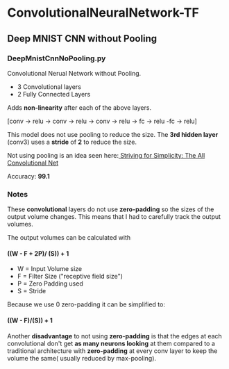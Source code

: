 # ConvolutionalNeuralNetwork-TF

## Deep MNIST CNN without Pooling
### DeepMnistCnnNoPooling.py
Convolutional Nerual Network without Pooling.
* 3 Convolutional layers
* 2 Fully Connected Layers

Adds **non-linearity** after each of the above layers.

[conv -> relu -> conv -> relu -> conv -> relu -> fc -> relu -fc -> relu]

This model does not use pooling to reduce the size. 
The **3rd hidden layer** (conv3) uses a **stride** of **2** to reduce the size.

Not using pooling is an idea seen here:[ Striving for Simplicity: The All Convolutional Net](https://arxiv.org/abs/1412.6806)

Accuracy: **99.1**

### Notes
These **convolutional** layers do not use **zero-padding** so
the sizes of the output volume changes. This means that I had to carefully
track the output volumes.

The output volumes can be calculated with
#### ((W - F + 2P)/ (S)) + 1
* W = Input Volume size
* F = Filter Size ("receptive field size")
* P = Zero Padding used
* S = Stride

Because we use 0 zero-padding it can be simplified to:
#### ((W - F)/(S)) + 1

Another **disadvantage** to not using **zero-padding** is that 
the edges at each convolutional don't get **as many neurons looking** at them
compared to a traditional architecture with **zero-padding** at every conv layer 
to keep the volume the same( usually reduced by max-pooling).